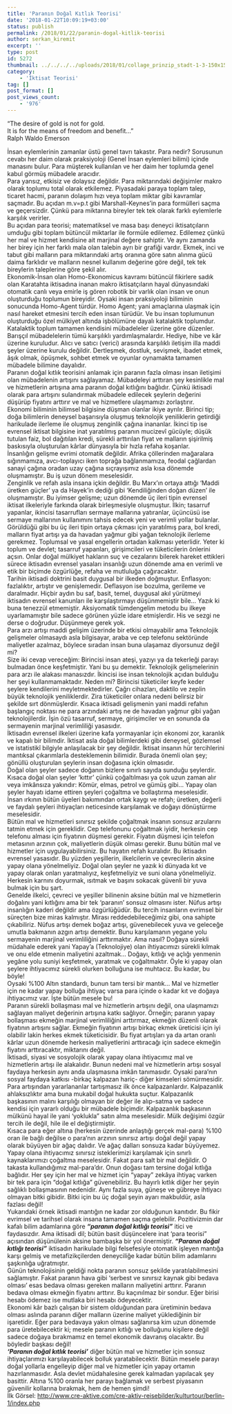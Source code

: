 ```yaml
---
title: 'Paranın Doğal Kıtlık Teorisi'
date: '2018-01-22T10:09:19+03:00'
status: publish
permalink: /2018/01/22/paranin-dogal-kitlik-teorisi
author: serkan_kiremit
excerpt: ''
type: post
id: 5272
thumbnail: ../../../../uploads/2018/01/collage_prinzip_stadt-1-3-150x150.jpg
category:
    - 'İktisat Teorisi'
tag: []
post_format: []
post_views_count:
    - '976'
---
```

“The desire of gold is not for gold.  
It is for the means of freedom and benefit…”  
Ralph Waldo Emerson

İnsan eylemlerinin zamanlar üstü genel tavrı takastır. Para nedir? Sorusunun cevabı her daim olarak praksiyoloji (Genel İnsan eylemleri bilimi) içinde manasını bulur. Para müşterek kullanılan ve her daim her toplumda genel kabul görmüş mübadele aracıdır.  
Para yansız, etkisiz ve dolaysız değildir. Para miktarındaki değişimler makro olarak toplumu total olarak etkilemez. Piyasadaki paraya toplam talep, ticaret hacmi, paranın dolaşım hızı veya toplam miktar gibi kavramlar saçmadır. Bu açıdan m.v=p.t gibi Marshall-Keynes’in para formülleri saçma ve geçersizdir. Çünkü para miktarına bireyler tek tek olarak farklı eylemlerle karşılık verirler.  
Bu açıdan para teorisi; matematiksel ve masa başı deneyci iktisatçıların umduğu gibi toplam bütüncül miktarlar ile formüle edilemez. Edilemez çünkü her mal ve hizmet kendisine ait marjinal değere sahiptir. Ve aynı zamanda her birey için her farklı mala olan talebin ayrı bir grafiği vardır. Ekmek, inci ve tabut gibi malların para miktarındaki artış oranına göre satın alınma gücü daima farklıdır ve malların nesnel kullanım değerine göre değil, tek tek bireylerin taleplerine göre şekil alır.  
Ekonomik-İnsan olan Homo-Ekonomicus kavramı bütüncül fikirlere sadık olan Karatahta iktisadına inanan makro iktisatçıların hayal dünyasındaki otomatik canlı veya emirle iş gören robotik bir varlık olan insan ve onun oluşturduğu toplumun bireyidir. Oysaki insan praksiyoloji biliminin sonucunda Homo-Agent türdür. Homo Agent; yani amaçlarına ulaşmak için nasıl hareket etmesini tercih eden insan türüdür. Ve bu insan toplumunun oluşturduğu özel mülkiyet altında işbölümüne dayalı katalaktik toplumdur. Katalaktik toplum tamamen kendisini mübadeleler üzerine göre düzenler. Barışçıl mübadelelerin tümü karşılıklı yardımlaşmalardır. Hediye, hibe ve kâr üzerine kuruludur. Alıcı ve satıcı (verici) arasında karşılıklı iletişim illa maddi şeyler üzerine kurulu değildir. Dertleşmek, dostluk, sevişmek, ibadet etmek, âşık olmak, öpüşmek, sohbet etmek ve oyunlar oynamakta tamamen mübadele bilimine dayalıdır.  
Paranın doğal kıtlık teorisini anlamak için paranın fazla olması insan iletişimi olan mübadelenin artışını sağlayamaz. Mübadeleyi arttıran şey kesinlikle mal ve hizmetlerin artışına ama paranın doğal kıtlığını bağlıdır. Çünkü iktisadi olarak para artışını sulandırmak mübadele edilecek şeylerin değerini düşürüp fiyatını arttırır ve mal ve hizmetlere ulaşmamızı zorlaştırır.  
Ekonomi biliminin bilimsel bilgisine düşman olanlar ikiye ayrılır. Birinci tip; doğa bilimlerin deneysel başarısıyla oluşmuş teknolojik yeniliklerin getirdiği harikulade ilerleme ile oluşmuş zenginlik çağına inananlar. İkinci tip ise evrensel iktisat bilgisine inat yaratılmış paranın mucizevî gücüyle; düşük tutulan faiz, bol dağıtılan kredi, sürekli arttırılan fiyat ve malların şişirilmiş baskısıyla oluşturulan kârlar dünyasıyla bir hızla refaha koşanlar.  
İnsanlığın gelişme evrimi otomatik değildir. Afrika çöllerinden mağaralara sığınmamıza, avcı-toplayıcı iken toprağa bağlanmamıza, feodal çağlardan sanayi çağına oradan uzay çağına sıçrayışımız asla kısa dönemde oluşmamıştır. Bu iş uzun dönem meselesidir.  
Zenginlik ve refah asla insana içkin değildir. Bu Marx’ın ortaya attığı ‘Maddi üretken güçler’ ya da Hayek’in dediği gibi ‘Kendiliğinden doğan düzen’ ile oluşmamıştır. Bu iyimser gelişme; uzun dönemde üç ileri tipin evrensel iktisat ilkeleriyle farkında olarak birleşmesiyle oluşmuştur. İlkin; tasarruf yapanlar, ikincisi tasarrufları sermaye mallarına yatıranlar, üçüncüsü ise sermaye mallarının kullanımını tahsis edecek yeni ve verimli yollar bulanlar.  
Görüldüğü gibi bu üç ileri tipin ortaya çıkması için yaratılmış para, bol kredi, malların fiyat artışı ya da havadan yağmur gibi yağan teknolojik ilerleme gerekmez. Toplumsal ve yasal engellerin ortadan kalkması yeterlidir. Yeter ki toplum ve devlet; tasarruf yapanları, girişimcileri ve tüketicilerin önlerini açsın. Onlar doğal mülkiyet hakların suç ve cezalarını bilerek hareket ettikleri sürece iktisadın evrensel yasaları insanlığı uzun dönemde ama en verimli ve etik bir biçimde özgürlüğe, refaha ve mutluluğa çağıracaktır.  
Tarihin iktisadi doktrini basit duygusal bir ilkeden doğmuştur. Enflasyon: fazlalıktır, artıştır ve genişlemedir. Deflasyon ise bozulma, gerileme ve daralmadır. Hiçbir aydın bu saf, basit, temel, duygusal akıl yürütmeyi iktisadın evrensel kanunları ile karşılaştırmayı düşünmemiştir bile… Yazık ki buna tenezzül etmemiştir. Aksiyomatik tümdengelim metodu bu ilkeye uyarlamamıştır bile sadece görünen yüzle idare etmişlerdir. His ve sezgi ne derse o doğrudur. Düşünmeye gerek yok.  
Para arzı artışı maddi gelişim üzerinde bir etkisi olmayabilir ama Teknolojik gelişmeler olmasaydı asla bilgisayar, araba ve cep telefonu sektöründe maliyetler azalmaz, böylece sıradan insan buna ulaşamaz diyorsunuz değil mi?  
Size iki cevap vereceğim: Birincisi insan ateşi, yazıyı ya da tekerleği parayı bulmadan önce keşfetmiştir. Yani bu şu demektir. Teknolojik gelişmelerinin para arzı ile alakası manasızdır. İkincisi ise insan teknolojik açıdan bulduğu her şeyi kullanmamaktadır. Neden mi? Birincisi tüketiciler keyfe keder şeylere kendilerini meyletmektedirler. Çağrı cihazları, daktilo ve zeplin büyük teknolojik yeniliklerdir. Zira tüketiciler onlara nedeni belirsiz bir şekilde sırt dönmüşlerdir. Kısaca iktisadi gelişmenin yani maddi refahın başlangıç noktası ne para arzındaki artış ne de havadan yağmur gibi yağan teknolojilerdir. İşin özü tasarruf, sermaye, girişimciler ve en sonunda da sermayenin marjinal verimliliği yasasıdır.  
İktisadın evrensel ilkeleri üzerine kafa yormayanlar için ekonomi zor, karanlık ve kapalı bir bilimdir. İktisat asla doğal bilimlerdeki gibi deneysel, gözlemsel ve istatistikî bilgiyle anlaşılacak bir şey değildir. İktisat insanın hür tercihlerini mantıksal çıkarımlarla desteklemenin bilimidir. Burada önemli olan şey; gönüllü oluşturulan şeylerin insan doğasına içkin olmasıdır.  
Doğal olan şeyler sadece doğanın bizlere sınırlı sayıda sunduğu şeylerdir. Kısaca doğal olan şeyler ‘kıttır’ çünkü çoğaltılması ya çok uzun zaman alır veya imkânsıza yakındır: Kömür, elmas, petrol ve gümüş gibi… Yapay olan şeyler hayatı idame ettiren şeyleri çoğaltma ve bollaştırma meselesidir. İnsan ırkının bütün üyeleri bakımından ortak kaygı ve refah; üretken, değerli ve faydalı şeyleri ihtiyaçları neticesinde karşılamak ve doğayı dönüştürme meselesidir.  
Bütün mal ve hizmetleri sınırsız şekilde çoğaltmak insanın sonsuz arzularını tatmin etmek için gereklidir. Cep telefonunu çoğaltmak iyidir, herkesin cep telefonu alması için fiyatının düşmesi gerekir. Fiyatın düşmesi için telefon metasının arzının çok, maliyetlerin düşük olması gerekir. Bunu bütün mal ve hizmetler için uygulayabilirsiniz. Bu hayatın refah kuralıdır. Bu iktisadın evrensel yasasıdır. Bu yüzden yeşillerin, ilkelcilerin ve çevrecilerin aksine yapay olana yönelmeliyiz. Doğal olan şeyler ne yazık ki dünyada kıt ve yapay olarak onları yaratmalıyız, keşfetmeliyiz ve suni olana yönelmeliyiz. Herkesin karnını doyurmak, ısıtmak ve başını sokacak güvenli bir yuva bulmak için bu şart.  
Genelde ilkelci, çevreci ve yeşiller bilinenin aksine bütün mal ve hizmetlerin doğalını yani kıtlığını ama bir tek ‘paranın’ sonsuz olmasını ister. Nüfus artışı insanlığın kaderi değildir ama özgürlüğüdür. Bu tercih insanların evrimsel bir süreçten bize miras kalmıştır. Mirası reddedebileceğimiz gibi, ona sahipte çıkabiliriz. Nüfus artışı demek boğaz artışı, güvenebilecek yuva ve geleceğe umutla bakmanın azgın artışı demektir. Bunu karşılamanın yegane yolu sermayenin marjinal verimliliğini arttırmaktır. Ama nasıl? Doğaya sürekli müdahale ederek yani Yapay’a (Teknolojiye) olan ihtiyacımızı sürekli kılmak ve onu elde etmenin maliyetini azaltmak… Doğayı, kıtlığı ve açlığı yenmenin yegâne yolu suniyi keşfetmek, yaratmak ve çoğaltmaktır. Öyle ki yapay olan şeylere ihtiyacımız sürekli olurken bolluğuna ise muhtacız. Bu kadar, bu böyle!  
Oysaki %100 Altın standardı, bunun tam tersi bir mantık… Mal ve hizmetler için ne kadar yapay bolluğa ihtiyaç varsa para içinde o kadar kıt ve doğaya ihtiyacımız var. İşte bütün mesele bu!  
Paranın sürekli bollaşması mal ve hizmetlerin artışını değil, ona ulaşmamızı sağlayan maliyet değerinin artışına katkı sağlıyor. Örneğin; paranın yapay bollaşması ekmeğin marjinal verimliliğini arttırmaz, ekmeğin düzenli olarak fiyatının artışını sağlar. Ekmeğin fiyatının artışı birkaç ekmek üreticisi için iyi olabilir lakin herkes ekmek tüketicisidir. Bu fiyat artışları ya da artan oranlı kârlar uzun dönemde herkesin maliyetlerini arttıracağı için sadece ekmeğin fiyatını arttıracaktır, miktarını değil.  
İktisadi, siyasi ve sosyolojik olarak yapay olana ihtiyacımız mal ve hizmetlerin artışı ile alakalıdır. Bunun nedeni mal ve hizmetlerin artışı sosyal faydaya herkesin aynı anda ulaşmasına imkân tanımasıdır. Oysaki para’nın sosyal faydaya katkısı -birkaç kalpazan hariç- diğer kimseleri sömürmesidir. Para artışından yararlananlar tartışmasız ilk önce kalpazanlardır. Kalpazanlık ahlaksızlıktır ama buna mukabil doğal hukukta suçtur. Kalpazanlık başkasının malını karşılığı olmayan bir değer ile alıp-satma ve sadece kendisi için yararlı olduğu bir mübadele biçimdir. Kalpazanlık başkasının mülkünü hayal ile yani ‘yoklukla” satın alma meselesidir. Mülk değişimi özgür tercih ile değil, hile ile el değiştirmiştir.  
Kısaca para eğer altına (herkesin üzerinde anlaştığı gerçek mal-para) %100 oran ile bağlı değilse o para’nın arzının sınırsız artışı doğal değil yapay olarak büyüyen bir ağaç dalıdır. Ve ağaç dalları sonsuza kadar büyüyemez.  
Yapay olana ihtiyacımız sınırsız isteklerimizi karşılamak için sınırlı kaynaklarımızı çoğaltma meselesidir. Fakat para salt bir mal değildir. O takasta kullandığımız mal-para’dır. Onun doğası tam tersine doğal kıtlığa bağlıdır. Her şey için her mal ve hizmet için “yapay” zekâya ihtiyaç varken bir tek para için “doğal kıtlığa” güvenebiliriz. Bu hayırlı kıtlık diğer her şeyin sağlıklı bollaşmasının nedenidir. Aynı fazla suya, güneşe ve gübreye ihtiyacı olmayan bitki gibidir. Bitki için bu üç doğal şeyin ayarı makbuldür, asla fazlası değil!  
Yukarıdaki örnek iktisadi mantığın ne kadar zor olduğunun kanıtıdır. Bu fikir evrimsel ve tarihsel olarak insana tamamen saçma gelebilir. Pozitivizmin dar kafalı bilim adamlarına göre ***“paranın doğal kıtlığı teorisi”*** itici ve faydasızdır. Ama iktisadi dil; bütün basit düşüncelere inat ‘para teorisi” açısından düşünülenin aksine bambaşka bir yol önermiştir. ***“Paranın doğal kıtlığı teorisi”*** iktisadın harikulade bilgi felsefesiyle otomatik işleyen mantığa karşı gelmiş ve metafizikçilerden deneyciliğe kadar bütün bilim adamlarını şaşkınlığa uğratmıştır.  
Günün teknolojisinin geldiği nokta paranın sonsuz şekilde yaratılabilmesini sağlamıştır. Fakat paranın hava gibi ‘serbest ve sınırsız kaynak gibi bedava olması’ esas bedava olması gereken malların maliyetini arttırır. Paranın bedava olması ekmeğin fiyatını arttırır. Bu kaçınılmaz bir sondur. Eğer birisi hesabı ödemez ise mutlaka biri hesabı ödeyecektir.  
Ekonomi kâr bazlı çalışan bir sistem olduğundan para üretiminin bedava olması aslında paranın diğer malların üzerine maliyet yüklediğinin bir işaretidir. Eğer para bedavaya yakın olması sağlanırsa kim uzun dönemde para üretebilecektir ki; mesele paranın kıtlığı ve bolluğunu kişilere değil sadece doğaya bırakmamız en temel ekonomik davranış olacaktır. Bu böyledir başkası değil!  
 ***‘Paranın doğal kıtlık teorisi’*** diğer bütün mal ve hizmetler için sonsuz ihtiyaçlarımızı karşılayabilecek bolluk yaratabilecektir. Bütün mesele parayı doğal yollarla engelleyip diğer mal ve hizmetler için yapay ortamın hazırlanmasıdır. Asla devlet müdahalesine gerek kalmadan yapılacak şey basittir. Altına %100 oranla her parayı bağlamak ve serbest piyasanın güvenilir kollarına bırakmak, hem de hemen şimdi!  
İlk Görsel: http://www.cre-aktive.com/cre-aktiv-reisebilder/kulturtour/berlin-1/index.php